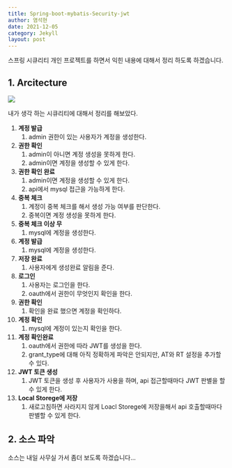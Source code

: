 ```yaml
---
title: Spring-boot-mybatis-Security-jwt
author: 염석현
date: 2021-12-05
category: Jekyll
layout: post
---
```






스프링 시큐리티 개인 프로젝트를 하면서 익힌 내용에 대해서 정리 하도록 하겠습니다.



## 1. Arcitecture



![](D:\git\blog\TIL\img\security.drawio.png)



내가 생각 하는 시큐리티에 대해서 정리를 해보았다.



1. **계정 발급**
   1. admin 권한이 있는 사용자가 계정을 생성한다.
2. **권한 확인**
   1. admin이 아니면 계정 생성을 못하게 한다.
   2. admin이면 계정을 생성할 수 있게 한다.
3. **권한 확인 완료**
   1. admin이면 계정을 생성할 수 있게 한다.
   2. api에서 mysql 접근을 가능하게 한다.
4. **중복 체크**
   1. 계정이 중복 체크를 해서 생성 가능 여부를 판단한다.
   2. 중복이면 계정 생성을 못하게 한다.
5. **중복 체크 이상 무**
   1. mysql에 계정을 생성한다.
6. **계정 발급**
   1. mysql에 계정을 생성한다.
7. **저장 완료**
   1. 사용자에게 생성완료 알림을 준다.
8. **로그인**
   1. 사용자는 로그인을 한다.
   2. oauth에서 권한이 무엇인지 확인을 한다.
9. **권한 확인**
   1. 확인을 완료 했으면 계정을 확인하다.
10. **계정 확인**
    1. mysql에 계정이 있는지 확인을 한다.
11. **계정 확인완료**
    1. oauth에서 권한에 따라 JWT를 생성을 한다.
    2. grant_type에 대해 아직 정확하게 파악은 안되지만, AT와 RT 설정을 추가할 수 있다.
12. **JWT 토큰 생성**
    1. JWT 토큰을 생성 후 사용자가 사용을 하며, api 접근할때마다 JWT 판별을 할 수 있게 한다.
13. **Local Storege에 저장**
    1. 새로고침하면 사라지지 않게 Loacl Storege에 저장을해서 api 호출할때마다 판별할 수 있게 한다.



## 2. 소스 파악

소스는 내일 사무실 가서 좀더 보도록 하겠습니다...